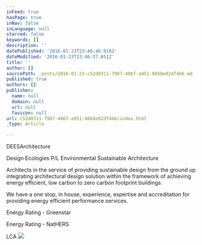 ```yaml
---
inFeed: true
hasPage: true
inNav: false
inLanguage: null
starred: false
keywords: []
description: ''
datePublished: '2016-01-23T23:46:46.018Z'
dateModified: '2016-01-23T23:46:37.651Z'
title: ''
author: []
sourcePath: _posts/2016-01-23-c52d0311-7907-406f-a951-88b8e02df4b6.md
published: true
authors: []
publisher:
  name: null
  domain: null
  url: null
  favicon: null
url: c52d0311-7907-406f-a951-88b8e02df4b6/index.html
_type: Article

---
```

DEESArchitecture

Design Ecologies P/L Environmental Sustainable Architecture 

Architects in the service of providing sustainable design from the ground up integrating architectural design solution within the framework of achieving energy efficient, low carbon to zero carbon footprint buildings. 

We have a one stop, in house, experience, expertise and accreditation for providing energy efficient performance services.

Energy Rating - Greenstar 

Energy Rating - NatHERS 

LCA ![](https://the-grid-user-content.s3-us-west-2.amazonaws.com/6f7a4426-ff12-475e-b29d-5e1943a1f985.jpg)